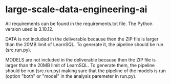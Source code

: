 # large-scale-data-engineering-ai

All requirements can be found in the requirements.txt file. The Python version used is 3.10.12.

DATA is not included in the deliverable because then the ZIP file is larger than the 20MB limit of LearnSQL. To generate it, the pipeline should be run (src.run.py).

MODELS are not included in the deliverable because then the ZIP file is larger than the 20MB limit of LearnSQL. To generate them, the pipeline should be run (src.run.py) making sure that the pipeline of the models is run (option "both" or "model" in the analysis paremeter in run.py).